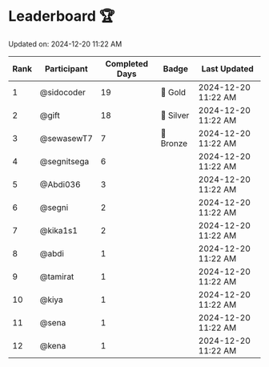 # Leaderboard 🏆

Updated on: 2024-12-20 11:22 AM

| Rank | Participant       | Completed Days | Badge      | Last Updated         |
|------|-------------------|----------------|------------|----------------------|
| 1    | @sidocoder        | 19             | 🏅 Gold     | 2024-12-20 11:22 AM |
| 2    | @gift             | 18             | 🥈 Silver   | 2024-12-20 11:22 AM |
| 3    | @sewasewT7        | 7              | 🥉 Bronze   | 2024-12-20 11:22 AM |
| 4    | @segnitsega       | 6              |            | 2024-12-20 11:22 AM |
| 5    | @Abdi036          | 3              |            | 2024-12-20 11:22 AM |
| 6    | @segni            | 2              |            | 2024-12-20 11:22 AM |
| 7    | @kika1s1          | 2              |            | 2024-12-20 11:22 AM |
| 8    | @abdi             | 1              |            | 2024-12-20 11:22 AM |
| 9    | @tamirat          | 1              |            | 2024-12-20 11:22 AM |
| 10   | @kiya             | 1              |            | 2024-12-20 11:22 AM |
| 11   | @sena             | 1              |            | 2024-12-20 11:22 AM |
| 12   | @kena             | 1              |            | 2024-12-20 11:22 AM |
